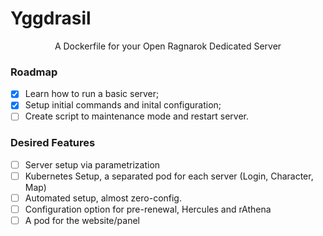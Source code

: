 # Yggdrasil

<div align="center">A Dockerfile for your Open Ragnarok Dedicated Server</div>

### Roadmap

- [x] Learn how to run a basic server;
- [x] Setup initial commands and inital configuration;
- [ ] Create script to maintenance mode and restart server.

### Desired Features

- [ ] Server setup via parametrization
- [ ] Kubernetes Setup, a separated pod for each server (Login, Character, Map)
- [ ] Automated setup, almost zero-config.
- [ ] Configuration option for pre-renewal, Hercules and rAthena
- [ ] A pod for the website/panel
